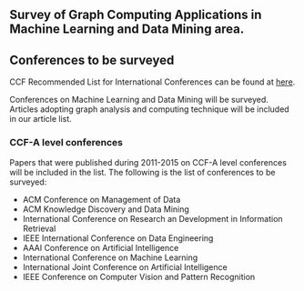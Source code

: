 ## Survey of Graph Computing Applications in Machine Learning and Data Mining area.

## Conferences to be surveyed
CCF Recommended List for International Conferences can be found at [here](http://www.ccf.org.cn/sites/ccf/paiming.jsp "CCF推荐排名").

Conferences on Machine Learning and Data Mining will be surveyed. Articles adopting graph analysis and computing technique will be included in our article list.

### CCF-A level conferences
Papers that were published during 2011-2015 on CCF-A level conferences will be included in the list. The following is the list of conferences to be surveyed:

* ACM Conference on Management of Data
* ACM Knowledge Discovery and Data Mining
* International Conference on Research an Development in Information Retrieval
* IEEE International Conference on Data Engineering
* AAAI Conference on Artificial Intelligence
* International Conference on Machine Learning
* International Joint Conference on Artificial Intelligence
* IEEE Conference on Computer Vision and Pattern Recognition

